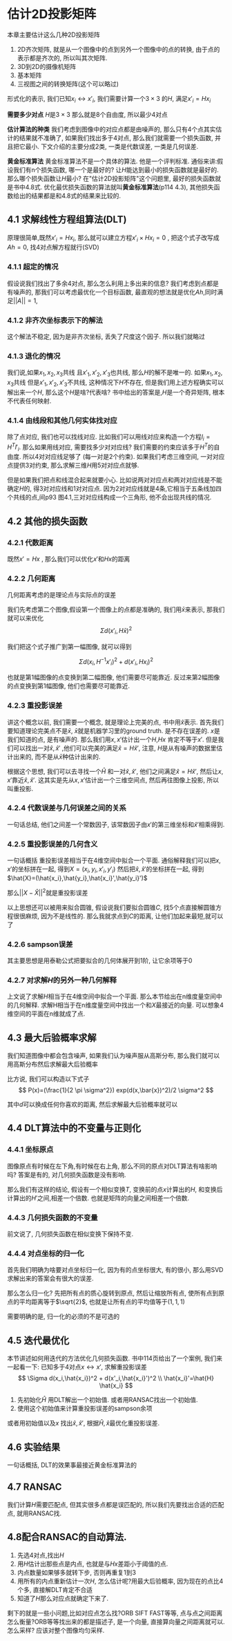 # 估计2D投影矩阵

本章主要估计这么几种2D投影矩阵
1. 2D齐次矩阵, 就是从一个图像中的点到另外一个图像中的点的转换, 由于点的表示都是齐次的, 所以叫其次矩阵.
2. 3D到2D的摄像机矩阵
3. 基本矩阵
4. 三视图之间的转换矩阵(这个可以略过)

形式化的表示, 我们已知$x_i \leftrightarrow  x'_i$, 我们需要计算一个$3 \times 3$ 的$H$, 满足$x'_i=H x_i$

**需要多少对点** $H$是$3 \times 3$ 那么就是8个自由度, 所以最少4对点

**估计算法的种类** 我们考虑到图像中的对应点都是由噪声的, 那么只有4个点其实估计的结果就不准确了, 如果我们找出多于4对点, 那么我们就需要一个损失函数, 并且把它最小. 下文介绍的主要分成2类, 一类是代数误差, 一类是几何误差.

**黄金标准算法** 黄金标准算法不是一个具体的算法. 他是一个评判标准. 通俗来讲:假设我们有n个损失函数, 哪一个是最好的? 让$H$能达到最小的损失函数就是最好的. 那么哪个损失函数让$H$最小? 在"估计2D投影矩阵"这个问题里, 最好的损失函数就是书中4.8式. 优化最优损失函数的算法就叫**黄金标准算法**(p114 4.3), 其他损失函数给出的结果都是和4.8式的结果来比较的. 

## 4.1 求解线性方程组算法(DLT)

原理很简单,既然$x'_i=Hx_i$, 那么就可以建立方程$x'_i \times Hx_i=0$ , 把这个式子改写成$Ah=0$, 找4对点解方程就行(SVD)

### 4.1.1 超定的情况

假设说我们找出了多余4对点, 那么怎么利用上多出来的信息? 我们考虑到点都是有噪声的, 那我们可以考虑最优化一个目标函数, 最直观的想法就是优化$Ah$,同时满足$||A||=1$,

### 4.1.2 非齐次坐标表示下的解法
这个解法不稳定, 因为是非齐次坐标, 丢失了尺度这个因子. 所以我们就略过

### 4.1.3 退化的情况

我们说,如果$x_1,x_2,x_3$共线 且$x'_1,x'_2,x'_3$也共线, 那么$H$的解不是唯一的. 如果$x_1,x_2,x_3$共线 但是$x'_1,x'_2,x'_3$不共线, 这种情况下$H$不存在, 但是我们用上述方程确实可以解出来一个$H$, 那么这个$H$是啥?代表啥? 书中给出的答案是,$H$是一个奇异矩阵, 根本不代表任何映射.

### 4.1.4 由线段和其他几何实体找对应

除了点对应, 我们也可以找线对应. 比如我们可以用线对应来构造一个方程$l_i = H^T l'_i$. 那么如果用线对应, 需要找多少对对应线? 我们需要的约束应该多于$H^T$的自由度. 所以4对对应线足够了 (每一对是2个约束). 如果我们考虑三维空间, 一对对应点提供3对约束, 那么求解三维$H$用5对对应点就够.

但是如果我们把点和线混合起来就要小心. 比如说两对对应点和两对对应线是不能确定$H$的, 得3对对应线和1对对应点. 因为2对对应线就是4条,它相当于五条线加四个共线的点,间p93 图4.1,三对对应线构成一个三角形, 他不会出现共线的情况.

## 4.2 其他的损失函数

### 4.2.1 代数距离

既然$x'=Hx$ , 那么我们可以优化$x'$和$Hx$的距离

### 4.2.2 几何距离

几何距离考虑的是理论点与实际点的误差

我们先考虑第二个图像,假设第一个图像上的点都是准确的, 我们用$\bar{x}$来表示, 那我们就可以来优化
$$
\Sigma d(x'_i,H\bar{x})^2
$$

我们把这个式子推广到第一幅图像, 就可以得到

$$
\Sigma d(x_i,H^{-1}x'_i)^2 + d(x'_i,Hx_i)^2
$$

也就是第1幅图像的点变换到第二幅图像, 他们需要尽可能靠近. 反过来第2幅图像的点变换到第1幅图像, 他们也需要尽可能靠近.

### 4.2.3 重投影误差

讲这个概念以前, 我们需要一个概念, 就是理论上完美的点, 书中用$\hat{x}$表示. 首先我们要知道理论完美点不是$\bar{x}$, $\bar{x}$就是机器学习里的ground truth. 是不存在误差的. $x$是我们知道的点, 是有噪声的. 那么我们用$x,x'$估计出一个$H$,$Hx$ 肯定不等于$x'$. 但是我们可以找出一对$\hat{x},\hat{x}'$ ,他们可以完美的满足$\hat{x}=H\hat{x}'$, 注意, $H$是从有噪声的数据里估计出来的, 而不是从$\bar{x}$种估计出来的. 

根据这个思想, 我们可以去寻找一个$\hat{H}$ 和一对$\hat{x},\hat{x}'$, 他们之间满足$\hat{x}=H\hat{x}'$, 然后让$x,x'$靠近$\hat{x},\hat{x}'$. 这其实是先从$x,x'$估计出一个三维空间点, 然后再往图像上投影, 所以叫重投影.

### 4.2.4 代数误差与几何误差之间的关系

一句话总结, 他们之间差一个常数因子, 该常数因子由$x'$的第三维坐标和$\hat{x}'$相乘得到.

### 4.2.5 重投影误差的几何含义
一句话概括 重投影误差相当于在4维空间中拟合一个平面.
通俗解释我们可以把$x,x'$的坐标拼在一起, 得到$X=(x_i,y_i,x'_i,y'_i)$ 然后把$\hat{x},\hat{x}'$的坐标拼在一起, 得到$\hat{X}=(\hat{x_i},\hat{y_i},\hat{x_i}',\hat{y_i}')$

那么$||X-\hat{X}||^2$就是重投影误差

以上思想还可以被用来拟合圆锥, 假设说我们要拟合圆锥$C$, 找5个点直接解圆锥方程很很麻烦, 因为不是线性的. 那么我就求点到$C$的距离, 让他们加起来最短,就可以了

### 4.2.6 sampson误差

其主要思想是用泰勒公式把要拟合的几何体展开到1阶, 让它余项等于0

### 4.2.7 对求解$H$的另外一种几何解释

上文说了求解$H$相当于在4维空间中拟合一个平面. 那么本节给出在n维度量空间中的几何解释. 求解H相当于在n维度量空间中找出一个和$X$最接近的向量. 可以想象4维空间的平面在n维就成了点.

## 4.3 最大后验概率求解

我们知道图像中都会包含噪声, 如果我们认为噪声服从高斯分布, 那么我们就可以用高斯分布然后求解最大后验概率

比方说, 我们可以构造以下式子
$$
P(x)=(\frac{1}{2 \pi \sigma^2}) exp(d(x,\bar{x})^2)/2 \sigma^2
$$

其中$d$可以换成任何你喜欢的距离, 然后求解最大后验概率就可以

## 4.4 DLT算法中的不变量与正则化

### 4.4.1 坐标原点
图像原点有时候在左下角,有时候在右上角, 那么不同的原点对DLT算法有啥影响吗? 答案是有的, 对几何损失函数是没有影响.

那么我们有这样的结论, 假设有一个相似变换$T$, 变换前的点$x$计算出的$H$, 和变换后计算出的$H'$之间,相差一个倍数. 也就是矩阵的向量之间相差一个倍数.

### 4.4.3 几何损失函数的不变量
前文说了, 几何损失函数在相似变换下保持不变.

### 4.4.4 对点坐标的归一化

首先我们明确为啥要对点坐标归一化, 因为有的点坐标很大, 有的很小, 那么用SVD求解出来的答案会有很大的误差.

那么怎么归一化? 先把所有点的质心旋转到原点, 然后让缩放所有点, 使所有点到原点的平均距离等于$\sqrt{2}$, 也就是让所有点的平均值等于$(1,1,1)$

需要明确的是, 归一化的必须的不是可选的

## 4.5 迭代最优化

本节讲述如何用迭代的方法优化几何损失函数. 书中114页给出了一个案例, 我们来一起看一下:
已知多于4对点$x \leftrightarrow x'$, 求解重投影误差
$$
\Sigma d(x_i,\hat{x_i})^2 + d(x'_i,\hat{x_i}')^2 \\
\hat{x_i}'=\hat{H} \hat{x_i}
$$


1. 先初始化$\hat{H}$ 用DLT解出一个初始值.  或者用RANSAC找出一个初始值.
2. 使用这个初始值来计算重投影误差的sampson余项

或者用初始值以及$x$ 找出$\hat{x},\hat{x}'$, 根据$\hat{H},\hat{x}$最优化重投影误差.

## 4.6 实验结果
一句话概括, DLT的效果事最接近黄金标准算法的

## 4.7 RANSAC

我们计算$H$需要匹配点, 但其实很多点都是误匹配的, 所以我们先要找出合适的匹配点, 就用RANSAC找.

## 4.8配合RANSAC的自动算法.

1. 先选4对点,找出$H$
2. 用$H$估计出那些点是内点, 也就是与$Hx$差距小于阈值的点.
3. 内点数量如果够多就转下步, 否则再重复1到3
4. 用所有的内点重新估计一次$H$, 怎么估计呢?用最大后验概率, 因为现在的点比4个多, 直接解DLT肯定不合适
5. 知道了$H$那么对应点就确定下来了.

剩下的就是一些小问题,比如对应点怎么找?ORB SIFT FAST等等, 点与点之间距离怎么衡量?ORB等等找出来的都是描述子, 是一个向量, 直接算向量之间距离就可以. 怎么采样? 应该对整个图像均匀采样.